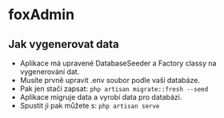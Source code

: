 # foxAdmin

## Jak vygenerovat data
- Aplikace má upravené DatabaseSeeder a Factory classy na vygenerování dat.
- Musíte prvně upravit .env soubor podle vaší databáze.
- Pak jen stačí zapsat: `php artisan migrate::fresh --seed`
- Aplikace migruje data a vyrobí data pro databázi.
- Spustit ji pak můžete s: `php artisan serve`
